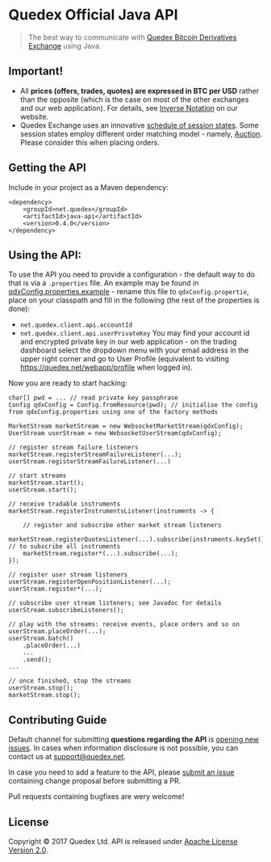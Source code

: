 # Quedex Official Java API

> The best way to communicate with [Quedex Bitcoin Derivatives Exchange](https://quedex.net)
using Java.

## Important!

* All **prices (offers, trades, quotes) are expressed in BTC per USD** rather than the opposite
  (which is the case on most of the other exchanges and our web application). For details,
  see [Inverse Notation][inverse-notation-docs] on our website.
* Quedex Exchange uses an innovative [schedule of session states][faq-session-schedule]. Some
  session states employ different order matching model - namely, [Auction][faq-what-is-auction].
  Please consider this when placing orders.

## Getting the API

Include in your project as a Maven dependency:

```
<dependency>
    <groupId>net.quedex</groupId>
    <artifactId>java-api</artifactId>
    <version>0.4.0</version>
</dependency>

```

## Using the API:

To use the API you need to provide a configuration - the default way to do that is via a `.properties` file. An example
may be found in [qdxConfig.properties.example][example-config] - rename this file to `qdxConfig.propertie`, place on 
your classpath and fill in the following (the rest of the properties is done):
* `net.quedex.client.api.accountId`
* `net.quedex.client.api.userPrivateKey`
You may find your account id and encrypted private key in our web application - on the trading dashboard select the 
dropdown menu with your email address in the upper right corner and go to User Profile (equivalent to visiting 
https://quedex.net/webapp/profile when logged in).

Now you are ready to start hacking:

```
char[] pwd = ... // read private key passphrase 
Config qdxConfig = Config.fromResource(pwd); // initialise the config from qdxConfig.properties using one of the factory methods

MarketStream marketStream = new WebsocketMarketStream(qdxConfig);
UserStream userStream = new WebsocketUserStream(qdxConfig);

// register stream failure listeners
marketStream.registerStreamFailureListener(...);
userStream.registerStreamFailureListener(...)

// start streams
marketStream.start();
userStream.start();

// receive tradable instruments
marketStream.registerInstrumentsListener(instruments -> {
    
    // register and subscribe other market stream listeners
    marketStream.registerQuotesListener(...).subscribe(instruments.keySet()); // to subscribe all instruments
    marketStream.register*(...).subscribe(...);
});

// register user stream listeners
userStream.registerOpenPositionListener(...);
userStream.register*(...);

// subscribe user stream listeners; see Javadoc for details
userStream.subscribeListeners();

// play with the streams: receive events, place orders and so on
userStream.placeOrder(...);
userStream.batch()
    .placeOrder(...)
    ...
    .send();
...

// once finished, stop the streams
userStream.stop();
marketStream.stop();
```

## Contributing Guide

Default channel for submitting **questions regarding the API** is [opening new issues][new-issue].
In cases when information disclosure is&nbsp;not possible, you can contact us at support@quedex.net.

In case you need to add a feature to the API, please [submit an issue][new-issue]
containing change proposal before submitting a PR.

Pull requests containing bugfixes are wery welcome!

## License

Copyright &copy; 2017 Quedex Ltd. API is released under [Apache License Version 2.0](LICENSE).

[inverse-notation-docs]: https://quedex.net/doc/inverse_notation
[faq-session-schedule]: https://quedex.net/faq#session_schedule
[faq-what-is-auction]: https://quedex.net/faq#what_is_auction
[example-config]: src/main/resources/qdxConfig.properties.example
[new-issue]: https://github.com/quedexnet/python-api/issues/new
